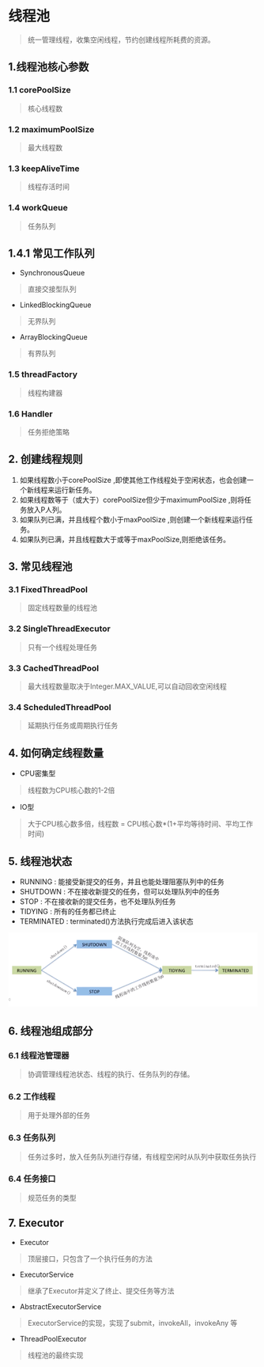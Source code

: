 # 线程池
> 统一管理线程，收集空闲线程，节约创建线程所耗费的资源。
## 1.线程池核心参数
### 1.1 corePoolSize
> 核心线程数
### 1.2 maximumPoolSize
> 最大线程数
### 1.3 keepAliveTime
> 线程存活时间
### 1.4 workQueue
> 任务队列
## 1.4.1 常见工作队列
* SynchronousQueue
> 直接交接型队列
*  LinkedBlockingQueue
> 无界队列
*  ArrayBlockingQueue
> 有界队列
### 1.5 threadFactory
> 线程构建器
### 1.6 Handler
> 任务拒绝策略
## 2. 创建线程规则
1.	如果线程数小于corePoolSize ,即使其他工作线程处于空闲状态，也会创建一个新线程来运行新任务。
2.	如果线程数等于（或大于）corePoolSize但少于maximumPoolSize ,则将任务放入P人列。
3.	如果队列已满，并且线程个数小于maxPoolSize ,则创建一个新线程来运行任务。
4.	如果队列已满，并且线程数大于或等于maxPoolSize,则拒绝该任务。
## 3. 常见线程池
### 3.1 FixedThreadPool
> 固定线程数量的线程池
### 3.2 SingleThreadExecutor
> 只有一个线程处理任务
### 3.3 CachedThreadPool
> 最大线程数量取决于Integer.MAX_VALUE,可以自动回收空闲线程
### 3.4 ScheduledThreadPool
> 延期执行任务或周期执行任务
## 4. 如何确定线程数量
* CPU密集型
> 线程数为CPU核心数的1-2倍
* IO型
> 大于CPU核心数多倍，线程数 = CPU核心数*(1+平均等待时间、平均工作时间)
## 5. 线程池状态
* RUNNING : 能接受新提交的任务，并且也能处理阻塞队列中的任务
* SHUTDOWN : 不在接收新提交的任务，但可以处理队列中的任务
* STOP : 不在接收新的提交任务，也不处理队列任务
* TIDYING : 所有的任务都已终止
* TERMINATED : terminated()方法执行完成后进入该状态

![](./线程池状态.png)
## 6. 线程池组成部分
### 6.1 线程池管理器
> 协调管理线程池状态、线程的执行、任务队列的存储。
### 6.2 工作线程
> 用于处理外部的任务
### 6.3 任务队列
> 任务过多时，放入任务队列进行存储，有线程空闲时从队列中获取任务执行
### 6.4 任务接口
> 规范任务的类型
## 7. Executor
* Executor
> 顶层接口，只包含了一个执行任务的方法
* ExecutorService
> 继承了Executor并定义了终止、提交任务等方法
* AbstractExecutorService
> ExecutorService的实现，实现了submit，invokeAll，invokeAny 等
* ThreadPoolExecutor
> 线程池的最终实现

